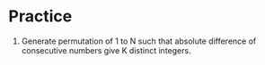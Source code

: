 # Practice

1) Generate permutation of 1 to N such that absolute difference of consecutive numbers give K distinct integers.
